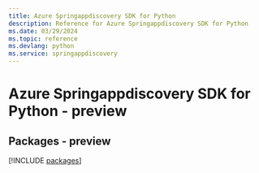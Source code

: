 ```yaml
---
title: Azure Springappdiscovery SDK for Python
description: Reference for Azure Springappdiscovery SDK for Python
ms.date: 03/29/2024
ms.topic: reference
ms.devlang: python
ms.service: springappdiscovery
---
```

# Azure Springappdiscovery SDK for Python - preview
## Packages - preview
[!INCLUDE [packages](springappdiscovery-index.md)]